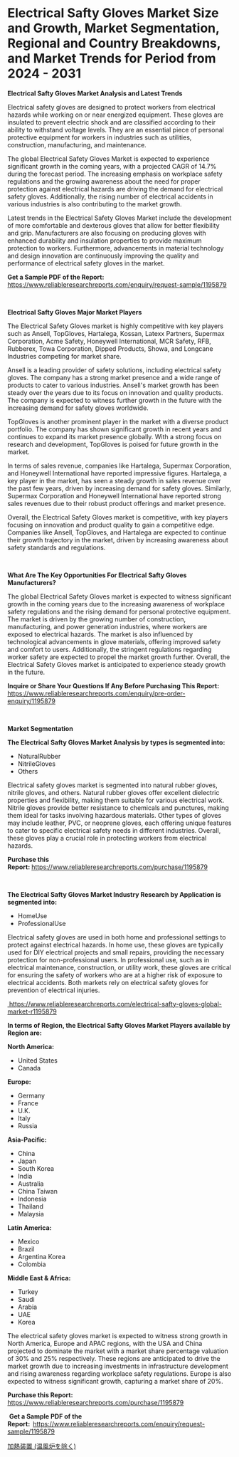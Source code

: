 <p><h1>Electrical Safty Gloves Market Size and Growth, Market Segmentation, Regional and Country Breakdowns, and Market Trends for Period from 2024 -  2031</h1></p><p><strong>Electrical Safty Gloves Market Analysis and Latest Trends</strong></p>
<p><p>Electrical safety gloves are designed to protect workers from electrical hazards while working on or near energized equipment. These gloves are insulated to prevent electric shock and are classified according to their ability to withstand voltage levels. They are an essential piece of personal protective equipment for workers in industries such as utilities, construction, manufacturing, and maintenance.</p><p>The global Electrical Safety Gloves Market is expected to experience significant growth in the coming years, with a projected CAGR of 14.7% during the forecast period. The increasing emphasis on workplace safety regulations and the growing awareness about the need for proper protection against electrical hazards are driving the demand for electrical safety gloves. Additionally, the rising number of electrical accidents in various industries is also contributing to the market growth.</p><p>Latest trends in the Electrical Safety Gloves Market include the development of more comfortable and dexterous gloves that allow for better flexibility and grip. Manufacturers are also focusing on producing gloves with enhanced durability and insulation properties to provide maximum protection to workers. Furthermore, advancements in material technology and design innovation are continuously improving the quality and performance of electrical safety gloves in the market.</p></p>
<p><strong>Get a Sample PDF of the Report:&nbsp;</strong> <a href="https://www.reliableresearchreports.com/enquiry/request-sample/1195879">https://www.reliableresearchreports.com/enquiry/request-sample/1195879</a></p>
<p>&nbsp;</p>
<p><strong>Electrical Safty Gloves Major Market Players</strong></p>
<p><p>The Electrical Safety Gloves market is highly competitive with key players such as Ansell, TopGloves, Hartalega, Kossan, Latexx Partners, Supermax Corporation, Acme Safety, Honeywell International, MCR Safety, RFB, Rubberex, Towa Corporation, Dipped Products, Showa, and Longcane Industries competing for market share.</p><p>Ansell is a leading provider of safety solutions, including electrical safety gloves. The company has a strong market presence and a wide range of products to cater to various industries. Ansell's market growth has been steady over the years due to its focus on innovation and quality products. The company is expected to witness further growth in the future with the increasing demand for safety gloves worldwide.</p><p>TopGloves is another prominent player in the market with a diverse product portfolio. The company has shown significant growth in recent years and continues to expand its market presence globally. With a strong focus on research and development, TopGloves is poised for future growth in the market.</p><p>In terms of sales revenue, companies like Hartalega, Supermax Corporation, and Honeywell International have reported impressive figures. Hartalega, a key player in the market, has seen a steady growth in sales revenue over the past few years, driven by increasing demand for safety gloves. Similarly, Supermax Corporation and Honeywell International have reported strong sales revenues due to their robust product offerings and market presence.</p><p>Overall, the Electrical Safety Gloves market is competitive, with key players focusing on innovation and product quality to gain a competitive edge. Companies like Ansell, TopGloves, and Hartalega are expected to continue their growth trajectory in the market, driven by increasing awareness about safety standards and regulations.</p></p>
<p>&nbsp;</p>
<p><strong>What Are The Key Opportunities For Electrical Safty Gloves Manufacturers?</strong></p>
<p><p>The global Electrical Safety Gloves market is expected to witness significant growth in the coming years due to the increasing awareness of workplace safety regulations and the rising demand for personal protective equipment. The market is driven by the growing number of construction, manufacturing, and power generation industries, where workers are exposed to electrical hazards. The market is also influenced by technological advancements in glove materials, offering improved safety and comfort to users. Additionally, the stringent regulations regarding worker safety are expected to propel the market growth further. Overall, the Electrical Safety Gloves market is anticipated to experience steady growth in the future.</p></p>
<p><strong>Inquire or Share Your Questions If Any Before Purchasing This Report:</strong> <a href="https://www.reliableresearchreports.com/enquiry/pre-order-enquiry/1195879">https://www.reliableresearchreports.com/enquiry/pre-order-enquiry/1195879</a></p>
<p>&nbsp;</p>
<p><strong>Market Segmentation</strong></p>
<p><strong>The Electrical Safty Gloves Market Analysis by types is segmented into:</strong></p>
<p><ul><li>NaturalRubber</li><li>NitrileGloves</li><li>Others</li></ul></p>
<p><p>Electrical safety gloves market is segmented into natural rubber gloves, nitrile gloves, and others. Natural rubber gloves offer excellent dielectric properties and flexibility, making them suitable for various electrical work. Nitrile gloves provide better resistance to chemicals and punctures, making them ideal for tasks involving hazardous materials. Other types of gloves may include leather, PVC, or neoprene gloves, each offering unique features to cater to specific electrical safety needs in different industries. Overall, these gloves play a crucial role in protecting workers from electrical hazards.</p></p>
<p><strong>Purchase this Report:&nbsp;</strong><a href="https://www.reliableresearchreports.com/purchase/1195879">https://www.reliableresearchreports.com/purchase/1195879</a></p>
<p>&nbsp;</p>
<p><strong>The Electrical Safty Gloves Market Industry Research by Application is segmented into:</strong></p>
<p><ul><li>HomeUse</li><li>ProfessionalUse</li></ul></p>
<p><p>Electrical safety gloves are used in both home and professional settings to protect against electrical hazards. In home use, these gloves are typically used for DIY electrical projects and small repairs, providing the necessary protection for non-professional users. In professional use, such as in electrical maintenance, construction, or utility work, these gloves are critical for ensuring the safety of workers who are at a higher risk of exposure to electrical accidents. Both markets rely on electrical safety gloves for prevention of electrical injuries.</p></p>
<p><a href="https://www.reliableresearchreports.com/electrical-safty-gloves-global-market-r1195879">&nbsp;https://www.reliableresearchreports.com/electrical-safty-gloves-global-market-r1195879</a></p>
<p><strong>In terms of Region, the Electrical Safty Gloves Market Players available by Region are:</strong></p>
<p>
    <p> <strong> North America: </strong>
        <ul>
            <li>United States</li>
            <li>Canada</li>
        </ul>
        </p> 
    <p> <strong> Europe: </strong>
        <ul>
            <li>Germany</li>
            <li>France</li>
            <li>U.K.</li>
            <li>Italy</li>
            <li>Russia</li>
        </ul>
        </p> 
    <p> <strong> Asia-Pacific: </strong>
        <ul>
            <li>China</li>
            <li>Japan</li>
            <li>South Korea</li>
            <li>India</li>
            <li>Australia</li>
            <li>China Taiwan</li>
            <li>Indonesia</li>
            <li>Thailand</li>
            <li>Malaysia</li>
        </ul>
        </p> 
    <p> <strong> Latin America: </strong>
        <ul>
            <li>Mexico</li>
            <li>Brazil</li>
            <li>Argentina Korea</li>
            <li>Colombia</li>
        </ul>
        </p> 
    <p> <strong> Middle East & Africa: </strong>
        <ul>
            <li>Turkey</li>
            <li>Saudi</li>
            <li>Arabia</li>
            <li>UAE</li>
            <li>Korea</li>
        </ul>
    </p>
    </p>
<p><p>The electrical safety gloves market is expected to witness strong growth in North America, Europe and APAC regions, with the USA and China projected to dominate the market with a market share percentage valuation of 30% and 25% respectively. These regions are anticipated to drive the market growth due to increasing investments in infrastructure development and rising awareness regarding workplace safety regulations. Europe is also expected to witness significant growth, capturing a market share of 20%.</p></p>
<p><strong>Purchase this Report: </strong><a href="https://www.reliableresearchreports.com/purchase/1195879">https://www.reliableresearchreports.com/purchase/1195879</a></p>
<p>&nbsp;<strong>Get a Sample PDF of the Report:&nbsp;&nbsp;</strong><a href="https://www.reliableresearchreports.com/enquiry/request-sample/1195879">https://www.reliableresearchreports.com/enquiry/request-sample/1195879</a></p>
<p><strong></strong></p>
<p><p><a href="https://github.com/dandier2003/Market-Research-Report-List-1/blob/main/247863091573.md">加熱装置 (温風炉を除く)</a></p></p>